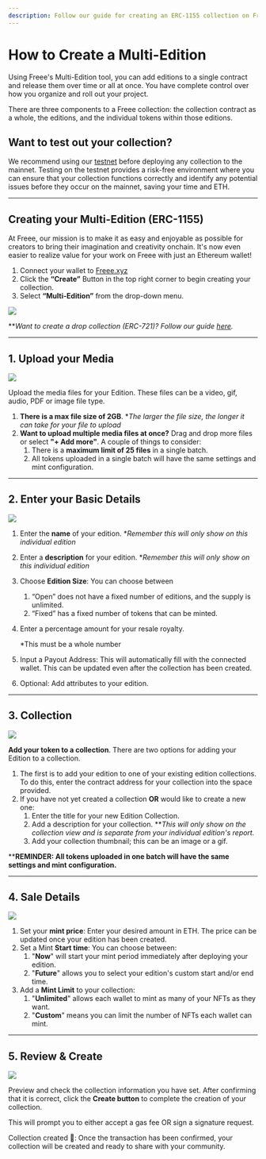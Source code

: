 ```yaml
---
description: Follow our guide for creating an ERC-1155 collection on Freee.
---
```


# How to Create a Multi-Edition

Using Freee's Multi-Edition tool, you can add editions to a single contract and release them over time or all at once. You have complete control over how you organize and roll out your project.

There are three components to a Freee collection: the collection contract as a whole, the editions, and the individual tokens within those editions.

## Want to test out your collection?

We recommend using our [testnet](how-to-create-a-multi-edition.md) before deploying any collection to the mainnet. Testing on the testnet provides a risk-free environment where you can ensure that your collection functions correctly and identify any potential issues before they occur on the mainnet, saving your time and ETH.

***

## Creating your Multi-Edition (ERC-1155)

At Freee, our mission is to make it as easy and enjoyable as possible for creators to bring their imagination and creativity onchain. It's now even easier to realize value for your work on Freee with just an Ethereum wallet!

1. Connect your wallet to [Freee.xyz](https://mvp.freee.xyz/)
2. Click the **“Create”** Button in the top right corner to begin creating your collection.
3. Select **“Multi-Edition”** from the drop-down menu.

![](../../imgs/multi-edition\_1.gif)

\*\*_Want to create a drop collection (ERC-721)? Follow our guide_ [_here_](../how-to-create-a-drop-erc-721/how-to-create-a-drop-erc-721.md)_._

***

## 1. Upload your Media

![](../../imgs/multi-edition\_2.jpg)

Upload the media files for your Edition. These files can be a video, gif, audio, PDF or image file type.

1. **There is a max file size of 2GB**. \*_The larger the file size, the longer it can take for your file to upload_
2. **Want to upload multiple media files at once?** Drag and drop more files or select **"+ Add more"**. A couple of things to consider:
   1. There is a **maximum limit of 25 files** in a single batch.
   2. All tokens uploaded in a single batch will have the same settings and mint configuration.

***

## 2. Enter your Basic Details

![](../../imgs/multi-edition\_3.png)

1. Enter the **name** of your edition. \*_Remember this will only show on this individual edition_
2. Enter a **description** for your edition. \*_Remember this will only show on this individual edition_
3. Choose **Edition Size**: You can choose between
   1. “Open” does not have a fixed number of editions, and the supply is unlimited.
   2. “Fixed” has a fixed number of tokens that can be minted.
4.  Enter a percentage amount for your resale royalty.

    \*This must be a whole number
5. Input a Payout Address: This will automatically fill with the connected wallet. This can be updated even after the collection has been created.
6. Optional: Add attributes to your edition.

***

## 3. Collection

![](../../imgs/multi-edition\_4.png)

**Add your token to a collection**. There are two options for adding your Edition to a collection.

1. The first is to add your edition to one of your existing edition collections. To do this, enter the contract address for your collection into the space provided.
2. If you have not yet created a collection **OR** would like to create a new one:
   1. Enter the title for your new Edition Collection.
   2. Add a description for your collection. \*\*_This will only show on the collection view and is separate from your individual edition's report._
   3. Add your collection thumbnail; this can be an image or a gif.

\*\***REMINDER: All tokens uploaded in one batch will have the same settings and mint configuration.**

***

## 4. Sale Details

![](../../imgs/multi-edition\_5.png)

1. Set your **mint price**: Enter your desired amount in ETH. The price can be updated once your edition has been created.
2. Set a Mint **Start time**: You can choose between:
   1. "**Now**" will start your mint period immediately after deploying your edition.
   2. "**Future**" allows you to select your edition's custom start and/or end time.
3. Add a **Mint Limit** to your collection:
   1. "**Unlimited**" allows each wallet to mint as many of your NFTs as they want.
   2. "**Custom**" means you can limit the number of NFTs each wallet can mint.

***

## 5. Review & Create

![](../../imgs/multi-edition\_6.png)

Preview and check the collection information you have set. After confirming that it is correct, click the **Create button** to complete the creation of your collection.

This will prompt you to either accept a gas fee OR sign a signature request.

Collection created 🎉: Once the transaction has been confirmed, your collection will be created and ready to share with your community.
